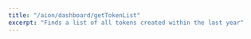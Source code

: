 ```yaml
---
title: "/aion/dashboard/getTokenList"
excerpt: "Finds a list of all tokens created within the last year"
---
```

